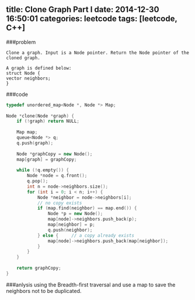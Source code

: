 title: Clone Graph Part I
date: 2014-12-30 16:50:01
categories: leetcode
tags: [leetcode, C++]
---
###problem
``` 
Clone a graph. Input is a Node pointer. Return the Node pointer of the cloned graph.

A graph is defined below:
struct Node {
vector neighbors;
}
```

<!--more-->
###code

``` c++
typedef unordered_map<Node *, Node *> Map;
 
Node *clone(Node *graph) {
    if (!graph) return NULL;
 
    Map map;
    queue<Node *> q;
    q.push(graph);
 
    Node *graphCopy = new Node();
    map[graph] = graphCopy;
 
    while (!q.empty()) {
        Node *node = q.front();
        q.pop();
        int n = node->neighbors.size();
        for (int i = 0; i < n; i++) {
            Node *neighbor = node->neighbors[i];
            // no copy exists
            if (map.find(neighbor) == map.end()) {
                Node *p = new Node();
                map[node]->neighbors.push_back(p);
                map[neighbor] = p;
                q.push(neighbor);
            } else {     // a copy already exists
                map[node]->neighbors.push_back(map[neighbor]);
            }
        }
    }
 
    return graphCopy;
}
```
###anlysis
using the Breadth-first traversal
and use a map to save the neighbors not to be duplicated.

